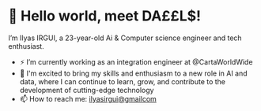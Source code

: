 
# 👋 Hello world, meet DA££L$!

I’m Ilyas IRGUI, a 23-year-old Ai & Computer science engineer and tech enthusiast.

- ⚡ I’m currently working as an integration engineer at @CartaWorldWide
- 🔭 I'm excited to bring my skills and enthusiasm to a new role in AI and data, where I can continue to learn, grow, and contribute to the development of cutting-edge technology
- 📫 How to reach me: [ilyasirgui@gmailcom](mailto:ilyasirgui@gmailcom)
<!--
**Daeels/Daeels** is a ✨ _special_ ✨ repository because its `README.md` (this file) appears on your GitHub profile.

Here are some ideas to get you started:

- 🔭 I’m currently working on ...
- 🌱 I’m currently learning ...
- 👯 I’m looking to collaborate on ...
- 🤔 I’m looking for help with ...
- 💬 Ask me about ...
- 📫 How to reach me: ...
- 😄 Pronouns: ...
- ⚡ Fun fact: ...
-->
